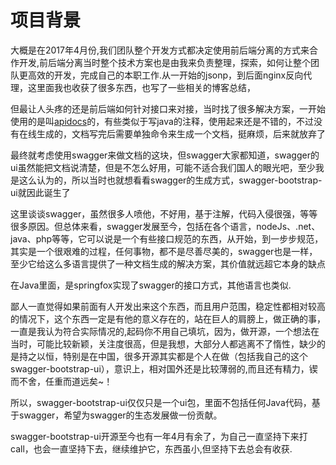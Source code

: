 # 项目背景

大概是在2017年4月份,我们团队整个开发方式都决定使用前后端分离的方式来合作开发,前后端分离当时整个技术方案也是由我来负责整理，探索，如何让整个团队更高效的开发，完成自己的本职工作.从一开始的jsonp，到后面nginx反向代理，这里面我也收获了很多东西，也写了一些相关的博客总结，

但最让人头疼的还是前后端如何针对接口来对接，当时找了很多解决方案，一开始使用的是叫[apidocs](http://apidocjs.com/)的，有些类似于写java的注释，使用起来还是不错的，不过没有在线生成的，文档写完后需要单独命令来生成一个文档，挺麻烦，后来就放弃了

最终就考虑使用swagger来做文档的这块，但swagger大家都知道，swagger的ui虽然能把文档说清楚，但是不怎么好用，可能不适合我们国人的眼光吧，至少我是这么认为的，所以当时也就想看看swagger的生成方式，swagger-bootstrap-ui就因此诞生了

这里谈谈swagger，虽然很多人喷他，不好用，基于注解，代码入侵很强，等等 很多原因。但总体来看，swagger发展至今，包括在各个语言，nodeJs、.net、java、php等等，它可以说是一个有些接口规范的东西，从开始，到一步步规范，其实是一个很艰难的过程，任何事物，都不是尽善尽美的，swagger也是一样，至少它给这么多语言提供了一种文档生成的解决方案，其价值就远超它本身的缺点

在Java里面，是springfox实现了swagger的接口方式，其他语言也类似.

鄙人一直觉得如果前面有人开发出来这个东西，而且用户范围，稳定性都相对较高的情况下，这个东西一定是有他的意义存在的，站在巨人的肩膀上，做正确的事，一直是我认为符合实际情况的,起码你不用自己填坑，因为，做开源，一个想法在当时，可能比较新颖，关注度很高，但是我想，大部分人都逃离不了惰性，缺少的是持之以恒，特别是在中国，很多开源其实都是个人在做（包括我自己的这个swagger-bootstrap-ui），意识上，相对国外还是比较薄弱的,而且还有精力，锲而不舍，任重而道远矣~！

所以，swagger-bootstrap-ui仅仅只是一个ui包，里面不包括任何Java代码，基于swagger，希望为swagger的生态发展做一份贡献。

swagger-bootstrap-ui开源至今也有一年4月有余了，为自己一直坚持下来打call，也会一直坚持下去，继续维护它，东西虽小,但坚持下去总会有收获.
 
 
 